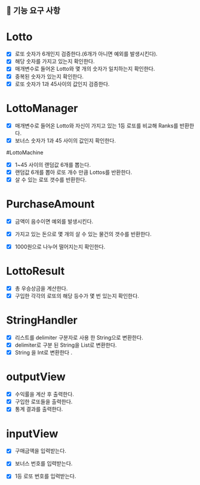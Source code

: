 ## 🚀 기능 요구 사항

# Lotto
- [x] 로또 숫자가 6개인지 검증한다.(6개가 아니면 예외를 발생시킨다).
- [x] 해당 숫자를 가지고 있는지 확인한다.
- [x] 매개변수로 들어온 Lotto와 몇 개의 숫자가 일치하는지 확인한다.
- [x] 중복된 숫자가 있는지 확인한다.
- [x] 로또 숫자가 1과 45사이의 값인지 검증한다.

# LottoManager
- [x] 매개변수로 들어온 Lotto<List>와 자신이 가지고 있는 1등 로또를 비교해 Ranks를 반환한다.
- [x] 보너스 숫자가 1과 45 사이의 값인지 확인한다.

#LottoMachine
- [x] 1~45 사이의 랜덤값 6개를 뽑는다.
- [x] 랜덤값 6개를 뽑아 로또 개수 만큼 Lottos를 반환한다.
- [x] 살 수 있는 로또 갯수를 반환한다.

# PurchaseAmount
- [X] 금액이 음수이면 예외를 발생시킨다.
- [X] 가지고 있는 돈으로 몇 개의 살 수 있는 물건의 갯수를 반환한다.
- [x] 1000원으로 나누어 떨어지는지 확인한다.


# LottoResult
- [x] 총 우승상금을 계산한다.
- [x] 구입한 각각의 로또의 해당 등수가 몇 번 있는지 확인한다.

# StringHandler
- [x] 리스트를 delimiter 구분자로 사용 한 String으로 변환한다.
- [x] delimiter로 구분 된 String을 List로 변환한다.
- [x] String 을 Int로 변환한다 .

# outputView
- [x] 수익률을 계산 후 출력한다.
- [x] 구입한 로또들을 출력한다.
- [x] 통계 결과를 출력한다.

# inputView
-[x] 구매금액을 입력받는다.
-[x] 보너스 번호를 입력받는다.
-[x] 1등 로또 번호를 입력받는다.

